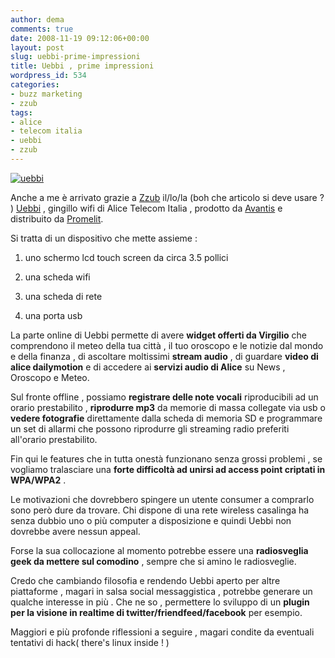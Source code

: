 ```yaml
---
author: dema
comments: true
date: 2008-11-19 09:12:06+00:00
layout: post
slug: uebbi-prime-impressioni
title: Uebbi , prime impressioni
wordpress_id: 534
categories:
- buzz marketing
- zzub
tags:
- alice
- telecom italia
- uebbi
- zzub
---
```


[![uebbi](http://dema.tv/wp-content/uploads/2008/11/uebbi1.jpg)](http://dema.tv/wp-content/uploads/2008/11/uebbi1.jpg)

Anche a me è arrivato grazie a [Zzub](http://zzub.it/) il/lo/la (boh che articolo si deve usare ? ) [Uebbi](http://adsl.alice.it/progetti/uebbi/uebbi.html) , gingillo wifi di Alice Telecom Italia , prodotto da [Avantis](http://www.avantis.co.kr/03_01_en.htm?action=view&code=12) e distribuito da [Promelit](http://www.promelit.it/).

Si tratta di un dispositivo che mette assieme :



	
  1. uno schermo lcd touch screen da circa 3.5 pollici

	
  2. una scheda wifi

	
  3. una scheda di rete

	
  4. una porta usb


La parte online di Uebbi permette di avere **widget offerti da Virgilio** che comprendono il meteo della tua città , il tuo oroscopo e le notizie dal mondo e della finanza , di ascoltare moltissimi **stream audio** , di guardare **video di alice dailymotion** e di accedere ai **servizi audio di Alice** su News , Oroscopo e Meteo.

Sul fronte offline , possiamo **registrare delle note vocali** riproducibili ad un orario prestabilito , **riprodurre mp3** da memorie di massa collegate via usb o **vedere fotografie** direttamente dalla scheda di memoria SD e programmare un set di allarmi che possono riprodurre gli streaming radio preferiti all'orario prestabilito.

Fin qui le features che in tutta onestà funzionano senza grossi problemi , se vogliamo tralasciare una **forte difficoltà ad unirsi ad access point criptati in WPA/WPA2** .

Le motivazioni che dovrebbero spingere un utente consumer a comprarlo sono però dure da trovare. Chi dispone di una rete wireless casalinga ha senza dubbio uno o più computer a disposizione e quindi Uebbi non dovrebbe avere nessun appeal.

Forse la sua collocazione al momento potrebbe essere una **radiosveglia geek da mettere sul comodino** , sempre che si amino le radiosveglie.

Credo che cambiando filosofia e rendendo Uebbi aperto per altre piattaforme , magari in salsa social messaggistica , potrebbe generare un qualche interesse in più . Che ne so , permettere lo sviluppo di un **plugin per la visione in realtime di twitter/friendfeed/facebook** per esempio.

Maggiori e più profonde riflessioni a seguire , magari condite da eventuali tentativi di hack( there's linux inside ! )
